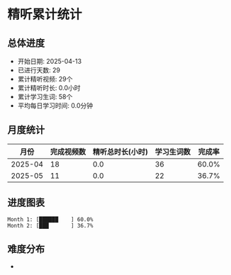 # 精听累计统计

## 总体进度

- 开始日期: 2025-04-13
- 已进行天数: 29
- 累计精听视频: 29个
- 累计精听时长: 0.0小时
- 累计学习生词: 58个
- 平均每日学习时间: 0.0分钟

## 月度统计

| 月份 | 完成视频数 | 精听总时长(小时) | 学习生词数 | 完成率 |
|-----|-----------|----------------|----------|-------|
| 2025-04 | 18 | 0.0 | 36 | 60.0% |
| 2025-05 | 11 | 0.0 | 22 | 36.7% |

## 进度图表

```
Month 1: [██████    ] 60.0%
Month 2: [███       ] 36.7%
```

## 难度分布

- [简单/中等/困难]: 29 (100.0%)